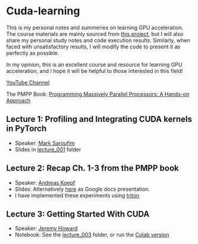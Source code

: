 # Cuda-learning
This is my personal notes and summeries on learning GPU acceleration. The course materials are mainly sourced from [this project](https://github.com/gpu-mode/lectures), but I will also share my personal study notes and code execution results. Similarly, when faced with unsatisfactory results, I will modify the code to present it as perfectly as possible.

In my opinion, this is an excellent course and resource for learning GPU acceleration, and I hope it will be helpful to those interested in this field!

[YouTube Channel](https://www.youtube.com/@GPUMODE)

The PMPP Book: [Programming Massively Parallel Processors: A Hands-on Approach](https://books.google.com.hk/books?hl=en&lr=&id=wcS_DAAAQBAJ&oi=fnd&pg=PP1&dq=Programming+Massively+Parallel+Processors&ots=HmaRvAFH5E&sig=OaeE86Y6DniTHdSivqYkK9TfWZY&redir_esc=y#v=onepage&q=Programming%20Massively%20Parallel%20Processors&f=false)


## Lecture 1: Profiling and Integrating CUDA kernels in PyTorch
- Speaker: [Mark Saroufim](https://twitter.com/marksaroufim)
- Slides in [lecture_001](https://docs.google.com/presentation/d/110dnMW94LX1ySWxu9La17AVUxjgSaQDLOotFC3BZZD4/edit?slide=id.g2658e4ac9dd_0_0#slide=id.g2658e4ac9dd_0_0) folder

## Lecture 2: Recap Ch. 1-3 from the PMPP book
- Speaker: [Andreas Koepf](https://twitter.com/neurosp1ke)
- Slides: Alternatively [here](https://docs.google.com/presentation/d/1deqvEHdqEC4LHUpStO6z3TT77Dt84fNAvTIAxBJgDck/edit#slide=id.g2b1444253e5_1_75) as Google docs presentation.
- I have implemented these experiments using [triton](https://github.com/stevenstage/cuda-learning/tree/main/lecture002/triton)

## Lecture 3: Getting Started With CUDA
- Speaker: [Jeremy Howard](https://twitter.com/jeremyphoward)
- Notebook: See the [lecture_003](./lecture_003/) folder, or run the [Colab version](https://colab.research.google.com/drive/180uk6frvMBeT4tywhhYXmz3PJaCIA_uk?usp=sharing)
